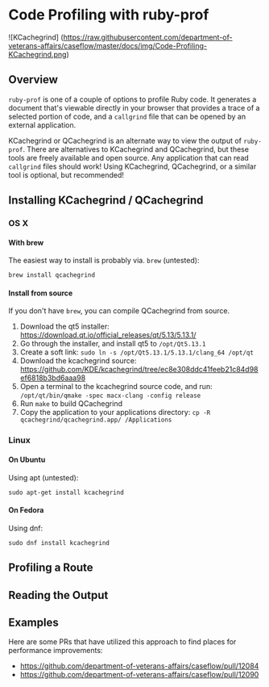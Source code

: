 # Code Profiling with ruby-prof

![KCachegrind]
(https://raw.githubusercontent.com/department-of-veterans-affairs/caseflow/master/docs/img/Code-Profiling-KCachegrind.png)

## Overview

`ruby-prof` is one of a couple of options to profile Ruby code. It generates a document
that's viewable directly in your browser that provides a trace of a selected portion of code,
and a `callgrind` file that can be opened by an external application.

KCachegrind or QCachegrind is an alternate way to view the output of `ruby-prof`. There
are alternatives to KCachegrind and QCachegrind, but these tools are freely available and
open source. Any application that can read `callgrind` files should work! Using KCachegrind,
QCachegrind, or a similar tool is optional, but recommended!

## Installing KCachegrind / QCachegrind

### OS X

#### With brew

The easiest way to install is probably via. `brew` (untested):

```
brew install qcachegrind
```

#### Install from source

If you don't have `brew`, you can compile QCachegrind from source.

  1. Download the qt5 installer: https://download.qt.io/official_releases/qt/5.13/5.13.1/
  2. Go through the installer, and install qt5 to `/opt/Qt5.13.1`
  3. Create a soft link: `sudo ln -s /opt/Qt5.13.1/5.13.1/clang_64 /opt/qt`
  4. Download the kcachegrind source: https://github.com/KDE/kcachegrind/tree/ec8e308ddc41feeb21c84d98ef6818b3bd6aaa98
  5. Open a terminal to the kcachegrind source code, and run: `/opt/qt/bin/qmake -spec macx-clang -config release`
  6. Run `make` to build QCachegrind
  7. Copy the application to your applications directory: `cp -R qcachegrind/qcachegrind.app/ /Applications`

### Linux

#### On Ubuntu

Using apt (untested):

```
sudo apt-get install kcachegrind
```

#### On Fedora

Using dnf:

```
sudo dnf install kcachegrind
```

## Profiling a Route

## Reading the Output

## Examples

Here are some PRs that have utilized this approach to find places for performance improvements:

  - https://github.com/department-of-veterans-affairs/caseflow/pull/12084
  - https://github.com/department-of-veterans-affairs/caseflow/pull/12090
